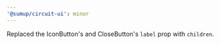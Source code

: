 ```yaml
---
'@sumup/circuit-ui': minor
---
```


Replaced the IconButton's and CloseButton's `label` prop with `children`.
